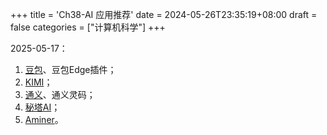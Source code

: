 +++
title = 'Ch38-AI 应用推荐'
date = 2024-05-26T23:35:19+08:00
draft = false
categories = ["计算机科学"]
+++

2025-05-17：

1. [豆包][1]、豆包Edge插件；
2. [KIMI][2]；
3. [通义][3]、通义灵码；
4. [秘塔AI][4]；
5. [Aminer][5]。

[1]: https://www.doubao.com/chat
[2]: https://kimi.moonshot.cn/chat
[3]: https://tongyi.aliyun.com/qianwen/
[4]: https://metaso.cn/
[5]: https://www.aminer.cn/
